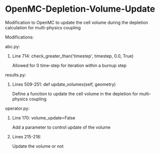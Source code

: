 # OpenMC-Depletion-Volume-Update
Modification to OpenMC to update the cell volume during the depletion calculation for multi-physics coupling

Modifications:

abc.py: 

1. Line 714: check_greater_than('timestep', timestep, 0.0, True)
   
   Allowed for 0 time-step for iteration within a burnup step

results.py: 

1. Lines 509-251: def update_volumes(self, geometry)
   
   Define a function to update the cell volume in the depletion for multi-physics coupling

operator.py:

1. Line 170: volume_update=False
   
   Add a parameter to control update of the volume

2. Lines 215-218: 
   
   Update the volume or not
